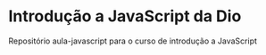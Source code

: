 # Introdução a JavaScript da Dio
Repositório aula-javascript para o curso de introdução a JavaScript

